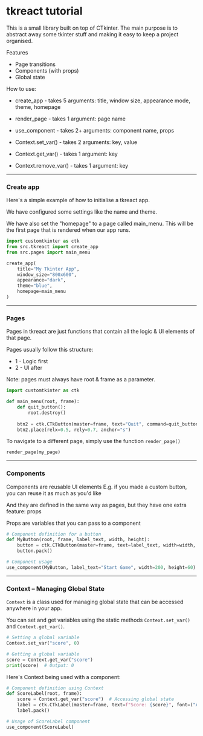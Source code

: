 # tkreact tutorial

This is a small library built on top of CTkinter. The main purpose is to abstract away some tkinter stuff and making it easy to keep a project organised. 

Features
* Page transitions
* Components (with props)
* Global state

How to use:
* create_app - takes 5 arguments: title, window size, appearance mode, theme, homepage
* render_page - takes 1 argument: page name
* use_component - takes 2+ arguments: component name, props

* Context.set_var() - takes 2 arguments: key, value
* Context.get_var() - takes 1 argument: key
* Context.remove_var() - takes 1 argument: key

---

### Create app
Here's a simple example of how to initialise a tkreact app.

We have configured some settings like the name and theme.

We have also set the "homepage" to a page called main_menu.
This will be the first page that is rendered when our app runs.

```python
import customtkinter as ctk
from src.tkreact import create_app
from src.pages import main_menu

create_app(
    title="My Tkinter App",
    window_size="800x600",
    appearance="dark",
    theme="blue",
    homepage=main_menu
)
```

---

### Pages
Pages in tkreact are just functions that contain all the logic & UI elements of that page.

Pages usually follow this structure:
* 1 - Logic first
* 2 - UI after

Note: pages must always have root & frame as a parameter.
```python
import customtkinter as ctk

def main_menu(root, frame):
    def quit_button():
        root.destroy()
    
    btn2 = ctk.CTkButton(master=frame, text="Quit", command=quit_button)
    btn2.place(relx=0.5, rely=0.7, anchor="s")
``` 

To navigate to a different page, simply use the function `render_page()`
```python
render_page(my_page)
```

---

### Components
Components are reusable UI elements
E.g. if you made a custom button, you can reuse it as much as you'd like

And they are defined in the same way as pages, but 
they have one extra feature: props

Props are variables that you can pass to a component
```python
# Component definition for a button
def MyButton(root, frame, label_text, width, height):
    button = ctk.CTkButton(master=frame, text=label_text, width=width, height=height)
    button.pack()

# Component usage
use_component(MyButton, label_text="Start Game", width=200, height=60)
```

---

### Context – Managing Global State

`Context` is a class used for managing global state that can be accessed anywhere in your app.

You can set and get variables using the static methods `Context.set_var()` and `Context.get_var()`.

```python
# Setting a global variable
Context.set_var("score", 0)

# Getting a global variable
score = Context.get_var("score")
print(score)  # Output: 0
```

Here's Context being used with a component:
```python
# Component definition using Context
def ScoreLabel(root, frame):
    score = Context.get_var("score")  # Accessing global state
    label = ctk.CTkLabel(master=frame, text=f"Score: {score}", font=("Arial", 16))
    label.pack()

# Usage of ScoreLabel component
use_component(ScoreLabel)
```
